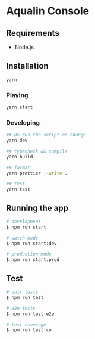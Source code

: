 # Aqualin Console

## Requirements

- Node.js

## Installation

```sh
yarn
```

### Playing

```sh
yarn start
```

### Developing

```sh
## Re-run the script on change
yarn dev

## typecheck && compile
yarn build

## format
yarn prettier --write .

## test
yarn test
```

## Running the app

```bash
# development
$ npm run start

# watch mode
$ npm run start:dev

# production mode
$ npm run start:prod
```

## Test

```bash
# unit tests
$ npm run test

# e2e tests
$ npm run test:e2e

# test coverage
$ npm run test:co
```
